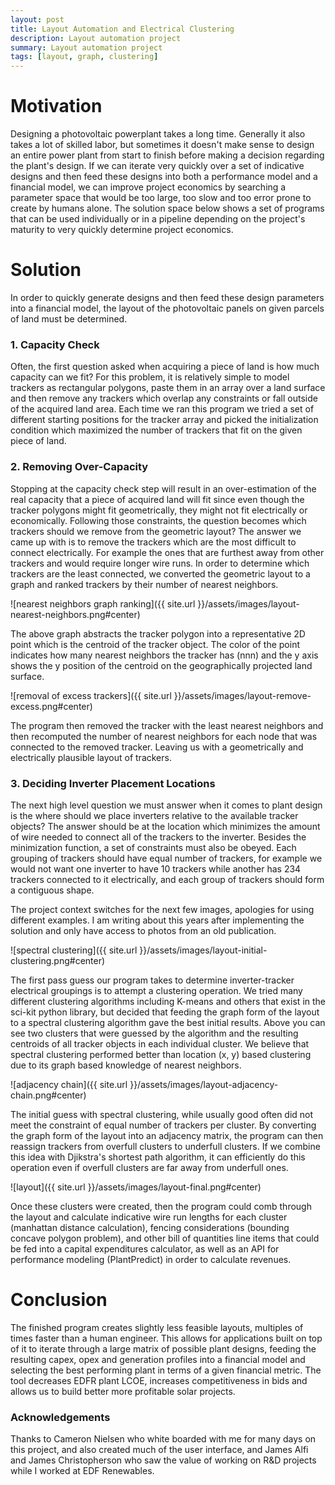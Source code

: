 ```yaml
---
layout: post
title: Layout Automation and Electrical Clustering
description: Layout automation project
summary: Layout automation project
tags: [layout, graph, clustering]
---
```


# Motivation
Designing a photovoltaic powerplant takes a long time.  Generally it also takes a lot of skilled labor, but sometimes it doesn't make sense to design an entire power plant from start to finish before making a decision regarding the plant's design.  If we can iterate very quickly over a set of indicative designs and then feed these designs into both a performance model and a financial model, we can improve project economics by searching a parameter space that would be too large, too slow and too error prone to create by humans alone.  The solution space below shows a set of programs that can be used individually or in a pipeline depending on the project's maturity to very quickly determine project economics.

# Solution
In order to quickly generate designs and then feed these design parameters into a financial model, the layout of the photovoltaic panels on given parcels of land must be determined. 

### 1. Capacity Check
Often, the first question asked when acquiring a piece of land is how much capacity can we fit?  For this problem, it is relatively simple to model trackers as rectangular polygons, paste them in an array over a land surface and then remove any trackers which overlap any constraints or fall outside of the acquired land area.  Each time we ran this program we tried a set of different starting positions for the tracker array and picked the initialization condition which maximized the number of trackers that fit on the given piece of land.

### 2. Removing Over-Capacity
Stopping at the capacity check step will result in an over-estimation of the real capacity that a piece of acquired land will fit since even though the tracker polygons might fit geometrically, they might not fit electrically or economically.  Following those constraints, the question becomes which trackers should we remove from the geometric layout?  The answer we came up with is to remove the trackers which are the most difficult to connect electrically.  For example the ones that are furthest away from other trackers and would require longer wire runs.  In order to determine which trackers are the least connected, we converted the geometric layout to a graph and ranked trackers by their number of nearest neighbors.

![nearest neighbors graph ranking]({{ site.url }}/assets/images/layout-nearest-neighbors.png#center)

The above graph abstracts the tracker polygon into a representative 2D point which is the centroid of the tracker object.  The color of the point indicates how many nearest neighbors the tracker has (nnn) and the y axis shows the y position of the centroid on the geographically projected land surface.  

![removal of excess trackers]({{ site.url }}/assets/images/layout-remove-excess.png#center)

The program then removed the tracker with the least nearest neighbors and then recomputed the number of nearest neighbors for each node that was connected to the removed tracker.  Leaving us with a geometrically and electrically plausible layout of trackers.  

### 3. Deciding Inverter Placement Locations

The next high level question we must answer when it comes to plant design is the where should we place inverters relative to the available tracker objects?  The answer should be at the location which minimizes the amount of wire needed to connect all of the trackers to the inverter.  Besides the minimization function, a set of constraints must also be obeyed.  Each grouping of trackers should have equal number of trackers, for example we would not want one inverter to have 10 trackers while another has 234 trackers connected to it electrically, and each group of trackers should form a contiguous shape.  

The project context switches for the next few images, apologies for using different examples.  I am writing about this years after implementing the solution and only have access to photos from an old publication.

![spectral clustering]({{ site.url }}/assets/images/layout-initial-clustering.png#center)

The first pass guess our program takes to determine inverter-tracker electrical groupings is to attempt a clustering operation.  We tried many different clustering algorithms including K-means and others that exist in the sci-kit python library, but decided that feeding the graph form of the layout to a spectral clustering algorithm gave the best initial results.  Above you can see two clusters that were guessed by the algorithm and the resulting centroids of all tracker objects in each individual cluster.  We believe that spectral clustering performed better than location (x, y) based clustering due to its graph based knowledge of nearest neighbors.

![adjacency chain]({{ site.url }}/assets/images/layout-adjacency-chain.png#center)

The initial guess with spectral clustering, while usually good often did not meet the constraint of equal number of trackers per cluster.  By converting the graph form of the layout into an adjacency matrix, the program can then reassign trackers from overfull clusters to underfull clusters.  If we combine this idea with Djikstra's shortest path algorithm, it can efficiently do this operation even if overfull clusters are far away from underfull ones.

![layout]({{ site.url }}/assets/images/layout-final.png#center)

Once these clusters were created, then the program could comb through the layout and calculate indicative wire run lengths for each cluster (manhattan distance calculation), fencing considerations (bounding concave polygon problem), and other bill of quantities line items that could be fed into a capital expenditures calculator, as well as an API for performance modeling (PlantPredict) in order to calculate revenues.

# Conclusion

The finished program creates slightly less feasible layouts, multiples of times faster than a human engineer.  This allows for applications built on top of it to iterate through a large matrix of possible plant designs, feeding the resulting capex, opex and generation profiles into a financial model and selecting the best performing plant in terms of a given financial metric. The tool decreases EDFR plant LCOE, increases competitiveness in bids and allows us to build better more profitable solar projects.


### Acknowledgements

Thanks to Cameron Nielsen who white boarded with me for many days on this project, and also created much of the user interface, and James Alfi and James Christopherson who saw the value of working on R&D projects while I worked at EDF Renewables.